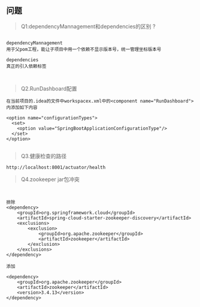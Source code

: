 ## 问题

> Q1:dependencyMannagement和dependencies的区别 ?

```

dependencyMannagement
用于父pom工程，能让子项目中用一个依赖不显示版本号，统一管理坐标版本号

dependencies
真正的引入依赖标签



```

> Q2.RunDashboard配置

```
在当前项目的.idea的文件中workspacex.xml中的<component name="RunDashboard">内添加如下内容

<option name="configurationTypes">
  <set>
    <option value="SpringBootApplicationConfigurationType"/>
  </set>
</option>


```

> Q3.健康检查的路径

```
http://localhost:8001/actuator/health

```

> Q4.zookeeper jar包冲突

```


排除
<dependency>
    <groupId>org.springframework.cloud</groupId>
    <artifactId>spring-cloud-starter-zookeeper-discovery</artifactId>
    <exclusions>
        <exclusion>
            <groupId>org.apache.zookeeper</groupId>
            <artifactId>zookeeper</artifactId>
        </exclusion>
    </exclusions>
</dependency>

添加

<dependency>
    <groupId>org.apache.zookeeper</groupId>
    <artifactId>zookeeper</artifactId>
    <version>3.4.13</version>
</dependency>


```

